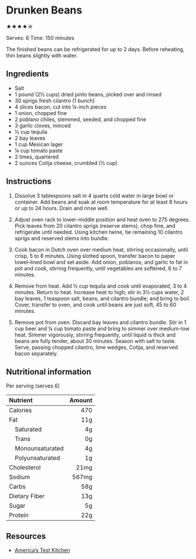 # Drunken Beans

★★★★☆

Serves: 6
Time: 150 minutes

The finished beans can be refrigerated for up to 2 days. Before reheating, thin beans slightly with water.

## Ingredients

* Salt
* 1 pound (2½ cups) dried pinto beans, picked over and rinsed
* 30 sprigs fresh cilantro (1 bunch)
* 4 slices bacon, cut into ¼-inch pieces
* 1 onion, chopped fine
* 2 poblano chiles, stemmed, seeded, and chopped fine
* 3 garlic cloves, minced
* ½ cup tequila
* 2 bay leaves
* 1 cup Mexican lager
* ¼ cup tomato paste
* 2 limes, quartered
* 2 ounces Cotija cheese, crumbled (½ cup)

## Instructions

1. Dissolve 3 tablespoons salt in 4 quarts cold water in large bowl or container. Add beans and soak at room temperature for at least 8 hours or up to 24 hours. Drain and rinse well.

2. Adjust oven rack to lower-middle position and heat oven to 275 degrees. Pick leaves from 20 cilantro sprigs (reserve stems), chop fine, and refrigerate until needed. Using kitchen twine, tie remaining 10 cilantro sprigs and reserved stems into bundle.

3. Cook bacon in Dutch oven over medium heat, stirring occasionally, until crisp, 5 to 8 minutes. Using slotted spoon, transfer bacon to paper towel–lined bowl and set aside. Add onion, poblanos, and garlic to fat in pot and cook, stirring frequently, until vegetables are softened, 6 to 7 minutes.

4. Remove from heat. Add ½ cup tequila and cook until evaporated, 3 to 4 minutes. Return to heat. Increase heat to high; stir in 3½ cups water, 2 bay leaves, 1 teaspoon salt, beans, and cilantro bundle; and bring to boil. Cover, transfer to oven, and cook until beans are just soft, 45 to 60 minutes.

5. Remove pot from oven. Discard bay leaves and cilantro bundle. Stir in 1 cup beer and ¼ cup tomato paste and bring to simmer over medium-low heat. Simmer vigorously, stirring frequently, until liquid is thick and beans are fully tender, about 30 minutes. Season with salt to taste. Serve, passing chopped cilantro, lime wedges, Cotija, and reserved bacon separately.

## Nutritional information

Per serving (serves 6)

Nutrient              | Amount
:-------------------- | -----:
Calories              | 470
Fat                   | 11g
&emsp;Saturated       | 4g
&emsp;Trans           | 0g
&emsp;Monounsaturated | 4g
&emsp;Polyunsaturated | 1g
Cholesterol           | 21mg
Sodium                | 567mg
Carbs                 | 58g
Dietary Fiber         | 13g
Sugar                 | 5g
Protein               | 22g

## Resources

* [America’s Test Kitchen](https://www.americastestkitchen.com/recipes/8203-drunken-beans)
